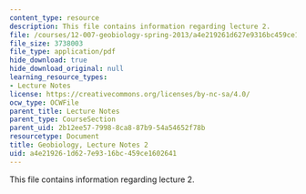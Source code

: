 ```yaml
---
content_type: resource
description: This file contains information regarding lecture 2.
file: /courses/12-007-geobiology-spring-2013/a4e219261d627e9316bc459ce1602641_MIT12_007S13_Lec2.pdf
file_size: 3738003
file_type: application/pdf
hide_download: true
hide_download_original: null
learning_resource_types:
- Lecture Notes
license: https://creativecommons.org/licenses/by-nc-sa/4.0/
ocw_type: OCWFile
parent_title: Lecture Notes
parent_type: CourseSection
parent_uid: 2b12ee57-7998-8ca8-87b9-54a54652f78b
resourcetype: Document
title: Geobiology, Lecture Notes 2
uid: a4e21926-1d62-7e93-16bc-459ce1602641
---
```

This file contains information regarding lecture 2.